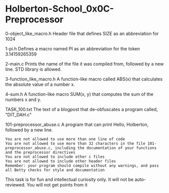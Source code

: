 # Holberton-School_0x0C-Preprocessor

0-object_like_macro.h
	Header file that defines SIZE as an abbreviation for 1024

1-pi.h
	Defines a macro named PI as an abbreviation for the token 3.14159265359

2-main.c
	Prints the name of the file it was compiled from, followed by a new line. STD library is allowed.

3-function_like_macro.h
	A function-like macro called ABS(x) that calculates the absolute value of a number x.

4-sum.h
	A function-like macro SUM(x, y) that computes the sum of the numbers x and y.
	
TASK_100.txt
	The text of a blogpost that de-obfuscates a program called, "DIT_DAH.c"

101-preprocessor_abuse.c
A program that can print Hello, Holberton, followed by a new line.

    You are not allowed to use more than one line of code
    You are not allowed to use more than 32 characters in the file 101-preprocessor_abuse.c, including the documentation of your functions and the preprocessor directives
    You are not allowed to include other c files
    You are not allowed to include other header files
    Remember: your program should compile without any warnings, and pass all Betty checks for style and documentation

This task is for fun and intellectual curiosity only. It will not be auto-reviewed. You will not get points from it

